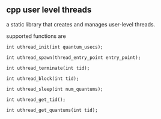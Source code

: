 ## cpp user level threads

a static library that creates and manages user-level threads.

supported functions are


```
int uthread_init(int quantum_usecs);
```

```
int uthread_spawn(thread_entry_point entry_point);
```

```
int uthread_terminate(int tid);
```

```
int uthread_block(int tid);
```

```
int uthread_sleep(int num_quantums);
```

```
int uthread_get_tid();
```


```
int uthread_get_quantums(int tid);
```
